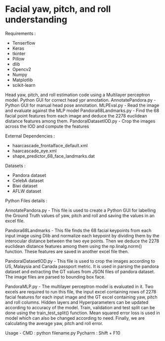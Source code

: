 # Facial yaw, pitch, and roll understanding

Requirements :

- Tenserflow
- Keras
- tkinter
- Pillow
- dlib
- Opencv2
- Numpy
- Matplotlib
- scikit-learn

Head yaw, pitch, and roll estimation code using a Multilayer perceptron model. Python GUI for correct head ypr annotation.
AnnotatePandora.py - Python GUI for manual head pose annotation.
MLPEval.py - Read the image and evaluate against the MLP model
Pandora68Landmarks.py - Find the 68 facial point features from each image and deduce the 2278 euclidean distance features among them.
PandoraIDatasetIOD.py - Crop the images across the IOD and compute the features

External Dependencies :

- haarcascade_frontalface_default.xml
- haarcascade_eye.xml
- shape_predictor_68_face_landmarks.dat

Datasets :
 
- Pandora dataset
- CelebA dataset
- Biwi dataset
- AFLW dataset

Python Files details :

AnnotatePandora.py - This file is used to create a Python GUI for labelling the Ground Truth values of yaw, pitch and roll and saving the values in an excel 
file.

Pandora68Landmarks - This file finds the 68 facial keypoints from each input image using Dlib and normalize each keypoint by dividing them by the interocular 
distance between the two eye points. Then we deduce the 2278 euclidean distance features among them using the np.linalg.norm() function. These features are
saved in another excel file then.

PandoraIDatasetIOD.py - This file is used to crop the images according to US, Malaysia and Canada passport metric. It is used in parsing the pandora dataset
and extracting the GT values from JSON files of pandora dataset. The image files are parsed to bounding box face.

PandoraMLP.py - The multilayer perceptron model is evaluated in it. Two excels are required to run this file, the input excel containing rows of 2278 facial 
features for each input image and the GT excel containing yaw, pitch and roll columns. Hidden layers and Hyperparameters can be updated according to 
accuracy of the model. Train, validation and test split can be done using the train_test_split() function. Mean squared error loss is used in model which can
also be changed according to need. Finally, we are calculating the average yaw, pitch and roll error.

Usage - 
CMD : python filename.py
Pycharm : Shift + F10
